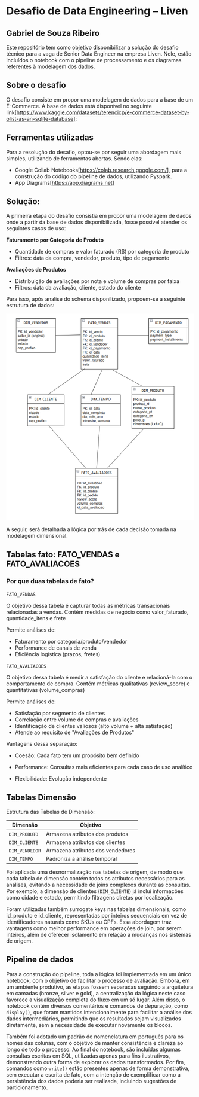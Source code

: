 # Desafio de Data Engineering – Liven
## Gabriel de Souza Ribeiro

Este repositório tem como objetivo disponibilizar a solução do desafio técnico para a vaga de Senior Data Engineer na empresa Liven. Nele, estão incluídos o notebook com o pipeline de processamento e os diagramas referentes à modelagem dos dados.

## Sobre o desafio

O desafio consiste em propor uma modelagem de dados para a base de um E-Commerce. A base de dados está disponível no seguinte link[https://www.kaggle.com/datasets/terencicp/e-commerce-dataset-by-olist-as-an-sqlite-database]:

## Ferramentas utilizadas

Para a resolução do desafio, optou-se por seguir uma abordagem mais simples, utilizando de ferramentas abertas. Sendo elas:

 - Google Collab Notebooks[https://colab.research.google.com/], para a construção do código do pipeline de dados, utilizando Pyspark.
 - App Diagrams[https://app.diagrams.net]


 ## Solução:

 A primeira etapa do desafio consistia em propor uma modelagem de dados onde a partir da base de dados disponibilizada, fosse possivel atender os seguintes casos de uso:

**Faturamento por Categoria de Produto**
- Quantidade de compras e valor faturado (R$) por categoria de produto
- Filtros: data da compra, vendedor, produto, tipo de pagamento

**Avaliações de Produtos**
- Distribuição de avaliações por nota e volume de compras por faixa
- Filtros: data da avaliação, cliente, estado do cliente

Para isso, após analise do schema disponilizado, propoem-se a seguinte estrutura de dados:

![alt text](diagrams/schema-liven.png?raw=true "Schema")

A seguir, será detalhada a lógica por trás de cada decisão tomada na modelagem dimensional.

## Tabelas fato: FATO_VENDAS e FATO_AVALIACOES
### Por que duas tabelas de fato?

`FATO_VENDAS` 

O objetivo dessa tabela é capturar todas as métricas transacionais relacionadas a vendas.
Contém medidas de negócio como valor_faturado, quantidade_itens e frete

Permite análises de:

- Faturamento por categoria/produto/vendedor
- Performance de canais de venda
- Eficiência logística (prazos, fretes)

`FATO_AVALIACOES`

O objetivo dessa tabela é medir a satisfação do cliente e relacioná-la com o comportamento de compra.
Contém métricas qualitativas (review_score) e quantitativas (volume_compras)

Permite análises de:

- Satisfação por segmento de clientes
- Correlação entre volume de compras e avaliações
- Identificação de clientes valiosos (alto volume + alta satisfação)
- Atende ao requisito de "Avaliações de Produtos"


Vantagens dessa separação:

- Coesão: Cada fato tem um propósito bem definido

- Performance: Consultas mais eficientes para cada caso de uso analítico

- Flexibilidade: Evolução independente



## Tabelas Dimensão
Estrutura das Tabelas de Dimensão:


|Dimensão|Objetivo
|--|--|
|`DIM_PRODUTO`|Armazena atributos dos produtos|
|`DIM_CLIENTE`|Armazena atributos dos clientes|
|`DIM_VENDEDOR`|Armazena atributos dos vendedores|
|`DIM_TEMPO`|Padroniza a análise temporal|


Foi aplicada uma desnormalização nas tabelas de origem, de modo que cada tabela de dimensão contém todos os atributos necessários para as análises, evitando a necessidade de joins complexos durante as consultas. Por exemplo, a dimensão de clientes (`DIM_CLIENTE`) já inclui informações como cidade e estado, permitindo filtragens diretas por localização.

Foram utilizadas também surrogate keys nas tabelas dimensionais, como id_produto e id_cliente, representadas por inteiros sequenciais em vez de identificadores naturais como SKUs ou CPFs. Essa abordagem traz vantagens como melhor performance em operações de join, por serem inteiros, além de oferecer isolamento em relação a mudanças nos sistemas de origem.

## Pipeline de dados

Para a construção do pipeline, toda a lógica foi implementada em um único notebook, com o objetivo de facilitar o processo de avaliação. Embora, em um ambiente produtivo, as etapas fossem separadas seguindo a arquitetura em camadas (bronze, silver e gold), a centralização da lógica neste caso favorece a visualização completa do fluxo em um só lugar. Além disso, o notebook contém diversos comentários e comandos de depuração, como `display()`, que foram mantidos intencionalmente para facilitar a análise dos dados intermediários, permitindo que os resultados sejam visualizados diretamente, sem a necessidade de executar novamente os blocos.

Também foi adotado um padrão de nomenclatura em português para os nomes das colunas, com o objetivo de manter consistência e clareza ao longo de todo o processo. Ao final do notebook, são incluídas algumas consultas escritas em SQL, utilizadas apenas para fins ilustrativos, demonstrando outra forma de explorar os dados transformados. Por fim, comandos como `write()` estão presentes apenas de forma demonstrativa, sem executar a escrita de fato, com a intenção de exemplificar como a persistência dos dados poderia ser realizada, incluindo sugestões de particionamento.